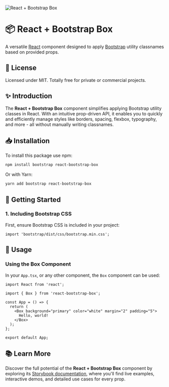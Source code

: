 ![React + Bootstrap Box](https://public-assets.andrewdyer.rocks/images/covers/react-bootstrap-box.png)

# 📦 React + Bootstrap Box

A versatile [React](https://react.dev/) component designed to apply [Bootstrap](https://getbootstrap.com/) utility classnames based on provided props.

## 📄 License

Licensed under MIT. Totally free for private or commercial projects.

## ✨ Introduction

The **React + Bootstrap Box** component simplifies applying Bootstrap utility classes in React. With an intuitive prop-driven API, it enables you to quickly and efficiently manage styles like borders, spacing, flexbox, typography, and more - all without manually writing classnames.

## 📥 Installation

To install this package use npm:

```bash
npm install bootstrap react-bootstrap-box
```

Or with Yarn:

```bash
yarn add bootstrap react-bootstrap-box
```

## 🚀 Getting Started

### 1. Including Bootstrap CSS

First, ensure Bootstrap CSS is included in your project:

```tsx
import 'bootstrap/dist/css/bootstrap.min.css';
```

## 📖 Usage

### Using the Box Component

In your `App.tsx`, or any other component, the `Box` component can be used:

```tsx
import React from 'react';

import { Box } from 'react-bootstrap-box';

const App = () => {
  return (
    <Box background="primary" color="white" margin="2" padding="5">
      Hello, world!
    </Box>
  );
};

export default App;
```

## 📚 Learn More

Discover the full potential of the **React + Bootstrap Box** component by exploring its [Storybook documentation](https://box.andrewdyer.rocks/), where you'll find live examples, interactive demos, and detailed use cases for every prop.
